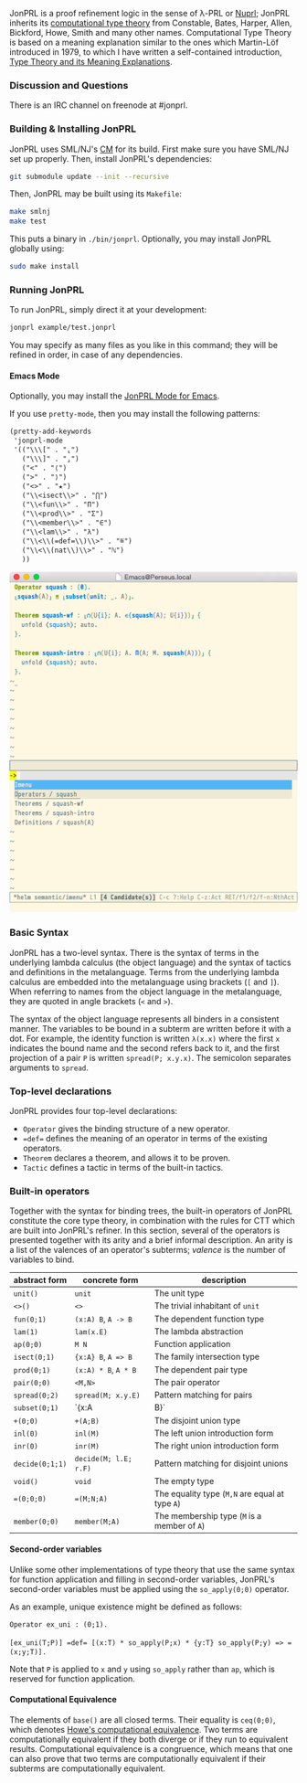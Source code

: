 JonPRL is a proof refinement logic in the sense of λ-PRL or
[Nuprl](http://www.nuprl.org); JonPRL inherits its [computational type
theory](http://www.sciencedirect.com/science/article/pii/S1570868305000704)
from Constable, Bates, Harper, Allen, Bickford, Howe, Smith and many other names. Computational Type Theory is based on a meaning explanation similar to the ones which Martin-Löf introduced in 1979, to which I have written a self-contained introduction, [Type Theory and its Meaning Explanations](http://www.jonmsterling.com/pdfs/meaning-explanations.pdf).

### Discussion and Questions ###

There is an IRC channel on freenode at #jonprl.

### Building & Installing JonPRL

JonPRL uses SML/NJ's [CM](http://www.smlnj.org/doc/CM/) for its build.  First
make sure you have SML/NJ set up properly. Then, install JonPRL's dependencies:

```sh
git submodule update --init --recursive
```

Then, JonPRL may be built using its `Makefile`:

```sh
make smlnj
make test
```

This puts a binary in `./bin/jonprl`. Optionally, you may install JonPRL globally using:

```sh
sudo make install
```

### Running JonPRL

To run JonPRL, simply direct it at your development:

```sh
jonprl example/test.jonprl
```

You may specify as many files as you like in this command; they will be refined
in order, in case of any dependencies.

#### Emacs Mode

Optionally, you may install the [JonPRL Mode for
Emacs](https://github.com/david-christiansen/jonprl-mode).

If you use `pretty-mode`, then you may install the following patterns:

```elisp
(pretty-add-keywords
 'jonprl-mode
 '(("\\\[" . "⸤")
   ("\\\]" . "⸥")
   ("<" . "⟨")
   (">" . "⟩")
   ("<>" . "★")
   ("\\<isect\\>" . "⋂")
   ("\\<fun\\>" . "Π")
   ("\\<prod\\>" . "Σ")
   ("\\<member\\>" . "∈")
   ("\\<lam\\>" . "λ")
   ("\\<\\(=def=\\)\\>" . "≝")
   ("\\<\\(nat\\)\\>" . "ℕ")
   ))
```

![screenshot of jonprl-mode](./doc/images/jonprl-screenshot.png)

### Basic Syntax

JonPRL has a two-level syntax. There is the syntax of terms in the underlying
lambda calculus (the object language) and the syntax of tactics and definitions
in the metalanguage. Terms from the underlying lambda calculus are embedded
into the metalanguage using brackets (`[` and `]`). When referring to names
from the object language in the metalanguage, they are quoted in angle brackets
(`<` and `>`).

The syntax of the object language represents all binders in a
consistent manner. The variables to be bound in a subterm are written
before it with a dot. For example, the identity function is written
`λ(x.x)` where the first `x` indicates the bound name and the second
refers back to it, and the first projection of a pair `P` is written
`spread(P; x.y.x)`. The semicolon separates arguments to `spread`.

### Top-level declarations

JonPRL provides four top-level declarations:

 * `Operator` gives the binding structure of a new operator.
 * `=def=` defines the meaning of an operator in terms of the existing operators.
 * `Theorem` declares a theorem, and allows it to be proven.
 * `Tactic` defines a tactic in terms of the built-in tactics.

### Built-in operators

Together with the syntax for binding trees, the built-in operators of
JonPRL constitute the core type theory, in combination with the rules
for CTT which are built into JonPRL's refiner. In this section, several of the
operators is presented together with its arity and a brief informal
description. An arity is a list of the valences of an operator's subterms;
*valence* is the number of variables to bind.

| abstract form   | concrete form         | description                                     |
|-----------------|-----------------------|-------------------------------------------------|
| `unit()`        | `unit`                | The unit type                                   |
| `<>()`          | `<>`                  | The trivial inhabitant of `unit`                |
| `fun(0;1)`      | `(x:A) B`, `A -> B`   | The dependent function type                     |
| `lam(1)`        | `lam(x.E)`            | The lambda abstraction                          |
| `ap(0;0)`       | `M N`                 | Function application                            |
| `isect(0;1)`    | `{x:A} B`, `A => B`   | The family intersection type                    |
| `prod(0;1)`     | `(x:A) * B`, `A * B`  | The dependent pair type                         |
| `pair(0;0)`     | `<M,N>`               | The pair operator                               |
| `spread(0;2)`   | `spread(M; x.y.E)`    | Pattern matching for pairs                      |
| `subset(0;1)`   | `{x:A | B}`           | The set comprehension type                      |
| `+(0;0)`        | `+(A;B)`              | The disjoint union type                         |
| `inl(0)`        | `inl(M)`              | The left union introduction form                |
| `inr(0)`        | `inr(M)`              | The right union introduction form               |
| `decide(0;1;1)` | `decide(M; l.E; r.F)` | Pattern matching for disjoint unions            |
| `void()`        | `void`                | The empty type                                  |
| `=(0;0;0)`      | `=(M;N;A)`            | The equality type (`M,N` are equal at type `A`) |
| `member(0;0)`   | `member(M;A)`         | The membership type (`M` is a member of `A`)    |


#### Second-order variables

Unlike some other implementations of type theory that use the same
syntax for function application and filling in second-order variables,
JonPRL's second-order variables must be applied using the
`so_apply(0;0)` operator.

As an example, unique existence might be defined as follows:
```
Operator ex_uni : (0;1).

[ex_uni(T;P)] =def= [(x:T) * so_apply(P;x) * {y:T} so_apply(P;y) => =(x;y;T)].
```

Note that `P` is applied to `x` and `y` using `so_apply` rather than
`ap`, which is reserved for function application.

#### Computational Equivalence

The elements of `base()` are all closed terms. Their equality is `ceq(0;0)`,
which denotes [Howe's computational
equivalence](http://www.nuprl.org/KB/show.php?ShowPub=Howe89). Two terms are
computationally equivalent if they both diverge or if they run to equivalent
results. Computational equivalence is a congruence, which means that one can
also prove that two terms are computationally equivalent if their subterms are
computationally equivalent.
